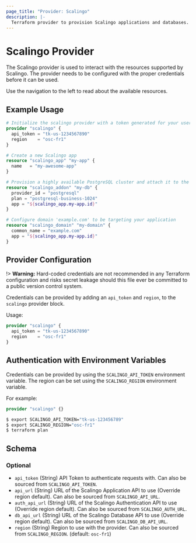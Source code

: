 ```yaml
---
page_title: "Provider: Scalingo"
description: |-
  Terraform provider to provision Scalingo applications and databases.
---
```


# Scalingo Provider

The Scalingo provider is used to interact with the resources supported by Scalingo. The provider needs to be configured with the proper credentials before it can be used.

Use the navigation to the left to read about the available resources.

## Example Usage

```terraform
# Initialize the scalingo provider with a token generated for your user
provider "scalingo" {
  api_token = "tk-us-1234567890"
  region    = "osc-fr1"
}

# Create a new Scalingo app
resource "scalingo_app" "my-app" {
  name   = "my-awesome-app"
}

# Provision a highly available PostgreSQL cluster and attach it to the application
resource "scalingo_addon" "my-db" {
  provider_id = "postgresql"
  plan = "postgresql-business-1024"
  app = "${scalingo_app.my-app.id}"
}

# Configure domain 'example.com' to be targeting your application
resource "scalingo_domain" "my-domain" {
  common_name = "example.com"
  app = "${scalingo_app.my-app.id}"
}
```

## Provider Configuration

!> **Warning:** Hard-coded credentials are not recommended in any Terraform
configuration and risks secret leakage should this file ever be committed to a
public version control system.

Credentials can be provided by adding an `api_token` and `region`, to the `scalingo` provider block.

Usage:

```terraform
provider "scalingo" {
  api_token = "tk-us-1234567890"
  region    = "osc-fr1"
}
```

## Authentication with Environment Variables

Credentials can be provided by using the `SCALINGO_API_TOKEN` environment variable.
The region can be set using the `SCALINGO_REGION` environment variable.

For example:

```terraform
provider "scalingo" {}
```

```sh
$ export SCALINGO_API_TOKEN="tk-us-123456789"
$ export SCALINGO_REGION="osc-fr1"
$ terraform plan
```

<!-- schema generated by tfplugindocs -->
## Schema

### Optional

- `api_token` (String) API Token to authenticate requests with. Can also be sourced from `SCALINGO_API_TOKEN`.
- `api_url` (String) URL of the Scalingo Application API to use (Override region default). Can also be sourced from `SCALINGO_API_URL`.
- `auth_api_url` (String) URL of the Scalingo Authentication API to use (Override region default). Can also be sourced from `SCALINGO_AUTH_URL`.
- `db_api_url` (String) URL of the Scalingo Database API to use (Override region default). Can also be sourced from `SCALINGO_DB_API_URL`.
- `region` (String) Region to use with the provider. Can also be sourced from `SCALINGO_REGION`. (default: `osc-fr1`)